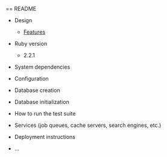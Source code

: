 == README

* Design
  * [Features](https://bitbucket.org/joejknowles/learncz/src/master/design/features.md?at=master&fileviewer=file-view-default)

* Ruby version
  - 2.2.1

* System dependencies

* Configuration

* Database creation

* Database initialization

* How to run the test suite

* Services (job queues, cache servers, search engines, etc.)

* Deployment instructions

* ...

